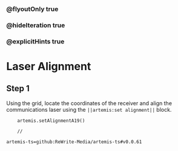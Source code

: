 ### @flyoutOnly true
### @hideIteration true
### @explicitHints true

# Laser Alignment

## Step 1
Using the grid, locate the coordinates of the receiver and align the communications laser using the ``||artemis:set alignment||`` block. 

```ghost
    artemis.setAlignmentA19()
```
```template
    //
```

```package
artemis-ts=github:ReWrite-Media/artemis-ts#v0.0.61
```